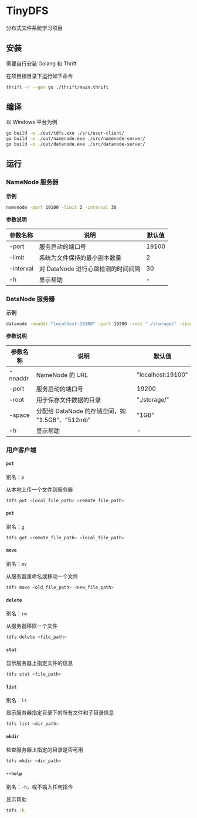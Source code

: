 # TinyDFS

分布式文件系统学习项目

## 安装

需要自行安装 Golang 和 Thrift

在项目根目录下运行如下命令

```bash
thrift -r --gen go ./thrift/main.thrift
```

## 编译

以 Windows 平台为例

```bash
go build -o ./out/tdfs.exe ./src/user-client/
go build -o ./out/namenode.exe ./src/namenode-server/
go build -o ./out/datanode.exe ./src/datanode-server/
```

## 运行

### NameNode 服务器

**示例**

```bash
namenode -port 19100 -limit 2 -interval 30
```

**参数说明**

| 参数名称  | 说明                               | 默认值 |
| --------- | ---------------------------------- | ------ |
| -port     | 服务启动的端口号                   | 19100  |
| -limit    | 系统为文件保持的最小副本数量       | 2      |
| -interval | 对 DataNode 进行心跳检测的时间间隔 | 30     |
| -h        | 显示帮助                           | -      |

### DataNode 服务器

**示例**

```bash
datanode -nnaddr "localhost:19100" -port 19200 -root "./storage/" -space "1GB"
```

**参数说明**

| 参数名称 | 说明                                            | 默认值            |
| -------- | ----------------------------------------------- | ----------------- |
| -nnaddr  | NameNode 的 URL                                 | "localhost:19100" |
| -port    | 服务启动的端口号                                | 19200             |
| -root    | 用于保存文件数据的目录                          | "./storage/"      |
| -space   | 分配给 DataNode 的存储空间，如 "1.5GB"、"512mb" | "1GB"             |
| -h       | 显示帮助                                        | -                 |

### 用户客户端

#### `put`

别名：`p`

从本地上传一个文件到服务器

```bash
tdfs put <local_file_path> <remote_file_path>
```

#### `put`

别名：`g`

```bash
tdfs get <remote_file_path> <local_file_path>
```

#### `move`

别名：`mv`

从服务器重命名或移动一个文件

```bash
tdfs move <old_file_path> <new_file_path>
```

#### `delete`

别名：`rm`

从服务器移除一个文件

```bash
tdfs delete <file_path>
```

#### `stat`

显示服务器上指定文件的信息

```bash
tdfs stat <file_path>
```

#### `list`

别名：`ls`

显示服务器指定目录下的所有文件和子目录信息

```bash
tdfs list <dir_path>
```

#### `mkdir`

检查服务器上指定的目录是否可用

```bash
tdfs mkdir <dir_path>
```

#### `--help`

别名：`-h`，或不输入任何指令

显示帮助

```bash
tdfs -h
```
